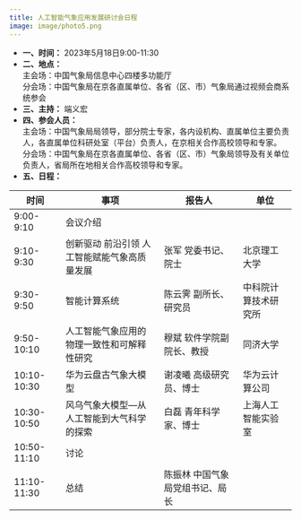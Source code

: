 ```yaml
---
title: 人工智能气象应用发展研讨会日程
image: image/photo5.png
---
```

- **一、时间：** 2023年5月18日9:00-11:30  
- **二、地点：**  
主会场：中国气象局信息中心四楼多功能厅  
分会场：中国气象局在京各直属单位、各省（区、市）气象局通过视频会商系统参会  
- **三、主持：** 端义宏
- **四、参会人员：**  
主会场：中国气象局局领导，部分院士专家，各内设机构、直属单位主要负责人，各直属单位科研处室（平台）负责人，在京相关合作高校领导和专家。  
分会场：中国气象局在京各直属单位、各省（区、市）气象局领导及有关单位负责人，省局所在地相关合作高校领导和专家。
- **五、日程：**  

| 时间 | 事项 | 报告人 | 单位 |  
|-------|-------|-------|-------|  
| 9:00-9:10 | 会议介绍 |  |  |  
| 9:10-9:30 | 创新驱动 前沿引领 人工智能赋能气象高质量发展 | 张军 党委书记、院士 | 北京理工大学 |  
| 9:30-9:50 | 智能计算系统 | 陈云霁 副所长、研究员 | 中科院计算技术研究所 |  
| 9:50-10:10 | 人工智能气象应用的物理一致性和可解释性研究 | 穆斌 软件学院副院长、教授 | 同济大学 |  
| 10:10-10:30 | 华为云盘古气象大模型 | 谢凌曦 高级研究员、博士 | 华为云计算公司 |  
| 10:30-10:50 | 风乌气象大模型—从人工智能到大气科学的探索 | 白磊 青年科学家、博士 | 上海人工智能实验室 |  
| 10:50-11:10 | 讨论 |  |  |  
| 11:10-11:30 | 总结 | 陈振林 中国气象局党组书记、局长	 |  |  